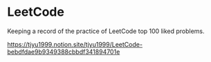 # LeetCode

Keeping a record of the practice of LeetCode top 100 liked problems.


https://tjyu1999.notion.site/tjyu1999/LeetCode-bebdfdae9b9349388cbbdf341894701e

